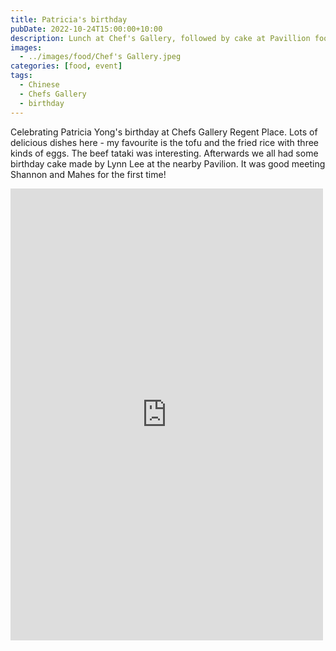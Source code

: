```yaml
---
title: Patricia's birthday
pubDate: 2022-10-24T15:00:00+10:00
description: Lunch at Chef's Gallery, followed by cake at Pavillion food court
images:
  - ../images/food/Chef's Gallery.jpeg
categories: [food, event]
tags:
  - Chinese
  - Chefs Gallery
  - birthday
---
```


Celebrating Patricia Yong's birthday at Chefs Gallery Regent Place. Lots of delicious dishes here - my favourite is the tofu and the fried rice with three kinds of eggs. The beef tataki was interesting. Afterwards we all had some birthday cake made by Lynn Lee at the nearby Pavilion. It was good meeting Shannon and Mahes for the first time!

<iframe src="https://www.facebook.com/plugins/post.php?href=https%3A%2F%2Fwww.facebook.com%2Fchris1.tham%2Fposts%2Fpfbid028a2gBqgYu7Mhbf6fQFcQFyXR9vYZWazZ8iJtZzMgxMqiceeJbpDRUmiNgL8H63X6l&show_text=true&width=500" width="500" height="723" style="border:none;overflow:hidden" scrolling="no" frameborder="0" allowfullscreen="true" allow="autoplay; clipboard-write; encrypted-media; picture-in-picture; web-share"></iframe>
